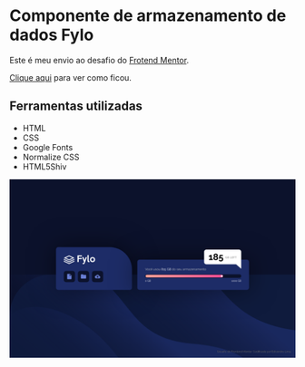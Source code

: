 # Componente de armazenamento de dados Fylo
Este é meu envio ao desafio do [Frotend Mentor](https://www.frontendmentor.io/profile/EdivandroLima).

[Clique aqui]() para ver como ficou.

## Ferramentas utilizadas
- HTML
- CSS
- Google Fonts
- Normalize CSS
- HTML5Shiv

![Preview](./img/preview.png)
